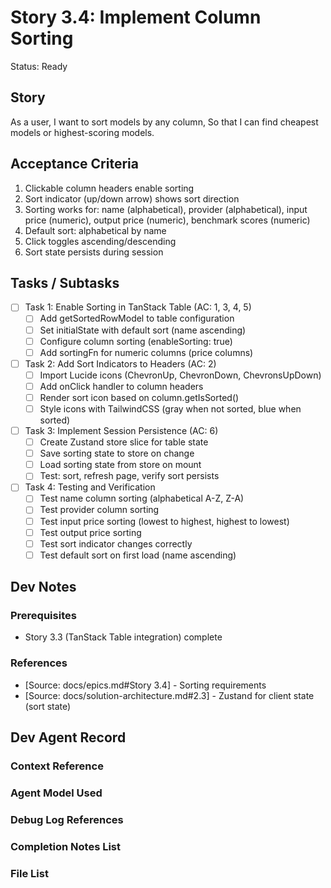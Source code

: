 # Story 3.4: Implement Column Sorting

Status: Ready

## Story

As a user,
I want to sort models by any column,
So that I can find cheapest models or highest-scoring models.

## Acceptance Criteria

1. Clickable column headers enable sorting
2. Sort indicator (up/down arrow) shows sort direction
3. Sorting works for: name (alphabetical), provider (alphabetical), input price (numeric), output price (numeric), benchmark scores (numeric)
4. Default sort: alphabetical by name
5. Click toggles ascending/descending
6. Sort state persists during session

## Tasks / Subtasks

- [ ] Task 1: Enable Sorting in TanStack Table (AC: 1, 3, 4, 5)
  - [ ] Add getSortedRowModel to table configuration
  - [ ] Set initialState with default sort (name ascending)
  - [ ] Configure column sorting (enableSorting: true)
  - [ ] Add sortingFn for numeric columns (price columns)

- [ ] Task 2: Add Sort Indicators to Headers (AC: 2)
  - [ ] Import Lucide icons (ChevronUp, ChevronDown, ChevronsUpDown)
  - [ ] Add onClick handler to column headers
  - [ ] Render sort icon based on column.getIsSorted()
  - [ ] Style icons with TailwindCSS (gray when not sorted, blue when sorted)

- [ ] Task 3: Implement Session Persistence (AC: 6)
  - [ ] Create Zustand store slice for table state
  - [ ] Save sorting state to store on change
  - [ ] Load sorting state from store on mount
  - [ ] Test: sort, refresh page, verify sort persists

- [ ] Task 4: Testing and Verification
  - [ ] Test name column sorting (alphabetical A-Z, Z-A)
  - [ ] Test provider column sorting
  - [ ] Test input price sorting (lowest to highest, highest to lowest)
  - [ ] Test output price sorting
  - [ ] Test sort indicator changes correctly
  - [ ] Test default sort on first load (name ascending)

## Dev Notes

### Prerequisites
- Story 3.3 (TanStack Table integration) complete

### References
- [Source: docs/epics.md#Story 3.4] - Sorting requirements
- [Source: docs/solution-architecture.md#2.3] - Zustand for client state (sort state)

## Dev Agent Record

### Context Reference

### Agent Model Used

### Debug Log References

### Completion Notes List

### File List
